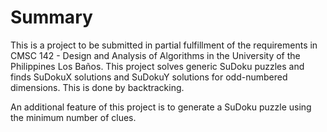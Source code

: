 # Summary #
This is a project to be submitted in partial fulfillment of the requirements in CMSC 142 - Design and Analysis of Algorithms in the University of the Philippines Los Baños. This project solves generic SuDoku puzzles and finds SuDokuX solutions and SuDokuY solutions for odd-numbered dimensions. This is done by backtracking.

An additional feature of this project is to generate a SuDoku puzzle using the minimum number of clues.